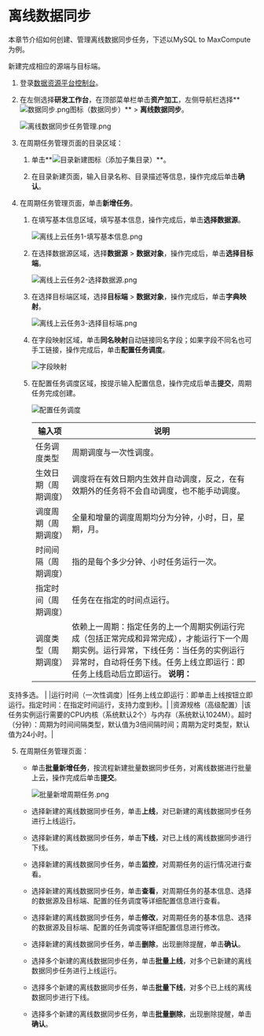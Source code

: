 # 离线数据同步

本章节介绍如何创建、管理离线数据同步任务，下述以MySQL to MaxCompute为例。

新建完成相应的源端与目标端。

1.  登录[数据资源平台控制台](https://dataq.console.aliyun.com)。

2.  在左侧选择**研发工作台**，在顶部菜单栏单击**资产加工**，左侧导航栏选择**![数据同步.png](https://static-aliyun-doc.oss-accelerate.aliyuncs.com/assets/img/zh-CN/7838239061/p204224.png)图标（数据同步）** \> **离线数据同步**。

    ![离线数据同步任务管理.png](https://static-aliyun-doc.oss-accelerate.aliyuncs.com/assets/img/zh-CN/2022160161/p224362.png)

3.  在周期任务管理页面的目录区域：

    1.  单击**![目录新建](https://static-aliyun-doc.oss-accelerate.aliyuncs.com/assets/img/zh-CN/1113117951/p87872.png)图标（添加子集目录）**。

    2.  在目录新建页面，输入目录名称、目录描述等信息，操作完成后单击**确认**。

4.  在周期任务管理页面，单击**新增任务**。

    1.  在填写基本信息区域，填写基本信息，操作完成后，单击**选择数据源**。

        ![离线上云任务1-填写基本信息.png](https://static-aliyun-doc.oss-accelerate.aliyuncs.com/assets/img/zh-CN/9326049061/p204514.png)

    2.  在选择数据源区域，选择**数据源** \> **数据对象**，操作完成后，单击**选择目标端**。

        ![离线上云任务2-选择数据源.png](https://static-aliyun-doc.oss-accelerate.aliyuncs.com/assets/img/zh-CN/9326049061/p204516.png)

    3.  在选择目标端区域，选择**目标端** \> **数据对象**，操作完成后，单击**字典映射**。

        ![离线上云任务3-选择目标端.png](https://static-aliyun-doc.oss-accelerate.aliyuncs.com/assets/img/zh-CN/0426049061/p204517.png)

    4.  在字段映射区域，单击**同名映射**自动链接同名字段；如果字段不同名也可手工链接，操作完成后，单击**配置任务调度**。

        ![字段映射](https://static-aliyun-doc.oss-accelerate.aliyuncs.com/assets/img/zh-CN/0426049061/p204518.png)

    5.  在配置任务调度区域，按提示输入配置信息，操作完成后单击**提交**，周期任务完成创建。

        ![配置任务调度](https://static-aliyun-doc.oss-accelerate.aliyuncs.com/assets/img/zh-CN/0426049061/p204519.png)

        |输入项|说明|
        |---|--|
        |任务调度类型|周期调度与一次性调度。|
        |生效日期（周期调度）|调度将在有效日期内生效并自动调度，反之，在有效期外的任务将不会自动调度，也不能手动调度。|
        |调度周期（周期调度）|全量和增量的调度周期均分为分钟，小时，日，星期，月。|
        |时间间隔（周期调度）|指的是每个多少分钟、小时任务运行一次。|
        |指定时间（周期调度）|任务在在指定的时间点运行。|
        |调度类型（周期调度）|依赖上一周期：指定任务的上一个周期实例运行完成（包括正常完成和异常完成），才能运行下一个周期实例。运行异常，下线任务：当任务的实例运行异常时，自动将任务下线。任务上线立即运行：即任务上线启动后立即运行。 **说明：**

支持多选。 |
        |运行时间（一次性调度）|任务上线立即运行：即单击上线按钮立即运行。指定时间：在指定时间运行，支持力度到秒。|
        |资源规格（高级配置）|该任务实例运行需要的CPU内核（系统默认2个）与内存（系统默认1024M）。超时（分钟）：周期为时间间隔类型，默认值为3倍间隔时间；周期为定时类型，默认值为24小时。|

5.  在周期任务管理页面：

    -   单击**批量新增任务**，按流程新建批量数据同步任务，对离线数据进行批量上云，操作完成后单击**提交**。

        ![批量新增周期任务.png](https://static-aliyun-doc.oss-accelerate.aliyuncs.com/assets/img/zh-CN/0426049061/p204551.png)

    -   选择新建的离线数据同步任务，单击**上线**，对已新建的离线数据同步任务进行上线运行。
    -   选择新建的离线数据同步任务，单击**下线**，对已上线的离线数据同步进行下线。
    -   选择新建的离线数据同步任务，单击**监控**，对周期任务的运行情况进行查看。
    -   选择新建的离线数据同步任务，单击**查看**，对周期任务的基本信息、选择的数据源及目标端、配置的任务调度等详细配置信息进行查看。
    -   选择新建的离线数据同步任务，单击**修改**，对周期任务的基本信息、选择的数据源及目标端、配置的任务调度等详细配置信息进行修改。
    -   选择新建的离线数据同步任务，单击**删除**，出现删除提醒，单击**确认**。
    -   选择多个新建的离线数据同步任务，单击**批量上线**，对多个已新建的离线数据同步任务进行上线运行。
    -   选择多个新建的离线数据同步任务，单击**批量下线**，对多个已上线的离线数据同步进行下线。
    -   选择多个新建的离线数据同步任务，单击**批量删除**，出现删除提醒，单击**确认**。


